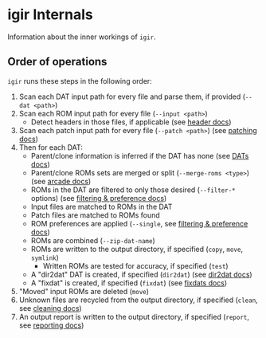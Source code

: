 # igir Internals

Information about the inner workings of `igir`.

## Order of operations

`igir` runs these steps in the following order:

1. Scan each DAT input path for every file and parse them, if provided (`--dat <path>`)
2. Scan each ROM input path for every file (`--input <path>`)
   - Detect headers in those files, if applicable (see [header docs](roms/headers.md))
3. Scan each patch input path for every file (`--patch <path>`) (see [patching docs](roms/patching.md))
4. Then for each DAT:
   - Parent/clone information is inferred if the DAT has none (see [DATs docs](./dats/overview.md))
   - Parent/clone ROMs sets are merged or split (`--merge-roms <type>`) (see [arcade docs](./usage/arcade.md))
   - ROMs in the DAT are filtered to only those desired (`--filter-*` options) (see [filtering & preference docs](roms/filtering-preferences.md))
   - Input files are matched to ROMs in the DAT
   - Patch files are matched to ROMs found
   - ROM preferences are applied (`--single`, see [filtering & preference docs](roms/filtering-preferences.md))
   - ROMs are combined (`--zip-dat-name`)
   - ROMs are written to the output directory, if specified (`copy`, `move`, `symlink`)
     - Written ROMs are tested for accuracy, if specified (`test`)
   - A "dir2dat" DAT is created, if specified (`dir2dat`) (see [dir2dat docs](./dats/dir2dat.md))
   - A "fixdat" is created, if specified (`fixdat`) (see [fixdats docs](./dats/fixdats.md))
5. "Moved" input ROMs are deleted (`move`)
6. Unknown files are recycled from the output directory, if specified (`clean`, see [cleaning docs](output/cleaning.md))
7. An output report is written to the output directory, if specified (`report`, see [reporting docs](output/reporting.md))

